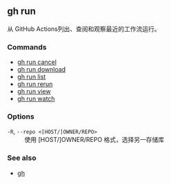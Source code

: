 ## gh run

从 GitHub Actions列出、查阅和观察最近的工作流运行。

### Commands

- [gh run cancel](./gh_run_cancel.zh.md)
- [gh run download](./gh_run_download.zh.md)
- [gh run list](./gh_run_list.zh.md)
- [gh run rerun](./gh_run_rerun.zh.md)
- [gh run view](./gh_run_view.zh.md)
- [gh run watch](./gh_run_watch.zh.md)

### Options

<dl class="flags">
	<dt><code>-R</code>, <code>--repo &lt;[HOST/]OWNER/REPO&gt;</code></dt>
	<dd>使用 [HOST/]OWNER/REPO 格式，选择另一存储库</dd>
</dl>

### See also

- [gh](./gh.zh.md)
